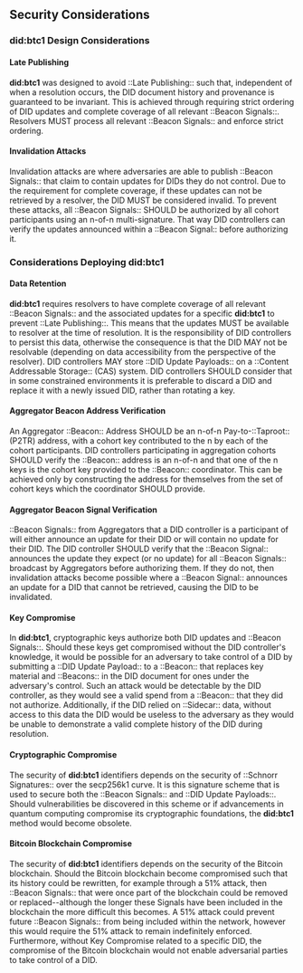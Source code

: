 ## Security Considerations

### did:btc1 Design Considerations

#### Late Publishing

**did:btc1** was designed to avoid ::Late Publishing:: such that, independent of when
a resolution occurs, the DID document history and provenance is guaranteed to
be invariant. This is achieved through requiring strict ordering of DID updates
and complete coverage of all relevant ::Beacon Signals::. Resolvers MUST process all
relevant ::Beacon Signals:: and enforce strict ordering.

#### Invalidation Attacks

Invalidation attacks are where adversaries are able to publish ::Beacon Signals::
that claim to contain updates for DIDs they do not control. Due to the requirement
for complete coverage, if these updates can not be retrieved by a resolver, the
DID MUST be considered invalid. To prevent these attacks, all ::Beacon Signals:: SHOULD
be authorized by all cohort participants using an n-of-n multi-signature. That
way DID controllers can verify the updates announced within a ::Beacon Signal::
before authorizing it.

### Considerations Deploying did:btc1

#### Data Retention

**did:btc1** requires resolvers to have complete coverage of all relevant ::Beacon
Signals:: and the associated updates for a specific **did:btc1** to prevent ::Late
Publishing::. This means that the updates MUST be available to resolver at the
time of resolution. It is the responsibility of DID controllers to persist this
data, otherwise the consequence is that the DID MAY not be resolvable (depending
on data accessibility from the perspective of the resolver).  DID controllers
MAY store ::DID Update Payloads:: on a ::Content Addressable Storage:: (CAS) system. DID
controllers SHOULD consider that in some constrained environments it is preferable
to discard a DID and replace it with a newly issued DID, rather than rotating
a key.

#### Aggregator Beacon Address Verification

An Aggregator ::Beacon:: Address SHOULD be an n-of-n Pay-to-::Taproot:: (P2TR) address,
with a cohort key contributed to the n by each of the cohort participants. DID
controllers participating in aggregation cohorts SHOULD verify the ::Beacon:: address
is an n-of-n and that one of the n keys is the cohort key provided to the ::Beacon::
coordinator. This can be achieved only by constructing the address for themselves
from the set of cohort keys which the coordinator SHOULD provide.

#### Aggregator Beacon Signal Verification

::Beacon Signals:: from Aggregators that a DID controller is a participant of will
either announce an update for their DID or will contain no update for their DID.
The DID controller SHOULD verify that the ::Beacon Signal:: announces the update they
expect (or no update) for all ::Beacon Signals:: broadcast by Aggregators before
authorizing them. If they do not, then invalidation attacks become possible where
a ::Beacon Signal:: announces an update for a DID that cannot be retrieved, causing
the DID to be invalidated.

#### Key Compromise

In **did:btc1**, cryptographic keys authorize both DID updates and ::Beacon Signals::.
Should these keys get compromised without the DID controller's knowledge, it
would be possible for an adversary to take control of a DID by submitting a ::DID
Update Payload:: to a ::Beacon:: that replaces key material and ::Beacons:: in the DID
document for ones under the adversary's control. Such an attack would be detectable
by the DID controller, as they would see a valid spend from a ::Beacon:: that they
did not authorize. Additionally, if the DID relied on ::Sidecar:: data, without access
to this data the DID would be useless to the adversary as they would be unable
to demonstrate a valid complete history of the DID during resolution.

#### Cryptographic Compromise

The security of **did:btc1** identifiers depends on the security of ::Schnorr
Signatures:: over the secp256k1 curve. It is this signature scheme that is used
to secure both the ::Beacon Signals:: and ::DID Update Payloads::. Should vulnerabilities
be discovered in this scheme or if advancements in quantum computing compromise
its cryptographic foundations, the **did:btc1** method would become obsolete.

#### Bitcoin Blockchain Compromise

The security of **did:btc1** identifiers depends on the security of the Bitcoin
blockchain. Should the Bitcoin blockchain become compromised such that its history
could be rewritten, for example through a 51% attack, then ::Beacon Signals:: that
were once part of the blockchain could be removed or replaced--although the longer
these Signals have been included in the blockchain the more difficult this becomes.
A 51% attack could prevent future ::Beacon Signals:: from being included within the
network, however this would require the 51% attack to remain indefinitely enforced.
Furthermore, without Key Compromise related to a specific DID, the compromise
of the Bitcoin blockchain would not enable adversarial parties to take control
of a DID.
